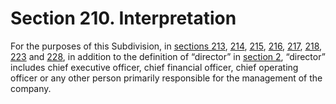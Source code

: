 # Section 210. Interpretation

For the purposes of this Subdivision, in [sections 213](section-213.-duties-and-responsibilities-of-directors.md), [214](section-214.-business-judgment-rule.md), [215](section-215.-reliance-on-information-provided-by-others.md), [216](section-216.-responsibility-for-actions-of-delegatee.md), [217](section-217.-responsibility-of-a-nominee-director.md), [218](section-218.-prohibition-against-improper-use-of-property-position-etc..md), [223](section-223.-approval-of-company-required-for-disposal-by-directors-of-companys-undertaking-or-pro.md) and [228](section-228.-transactions-with-directors-substantial-shareholders-or-connected-persons.md), in addition to the definition of “director” in [section 2](../../../part-1-preliminary/section-2-interpretation.md), “director” includes chief executive officer, chief financial officer, chief operating officer or any other person primarily responsible for the management of the company.

